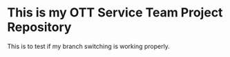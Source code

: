 # This is my OTT Service Team Project Repository

This is to test if my branch switching is working properly.